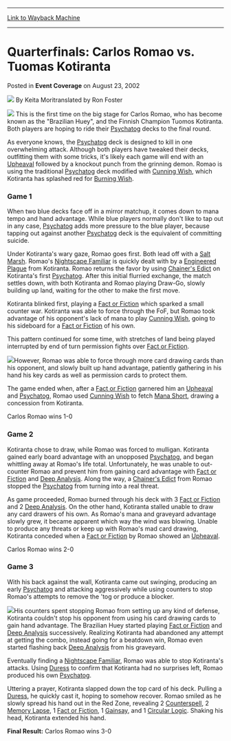 
---
[Link to Wayback Machine](https://web.archive.org/web/20220818175615/https://magic.wizards.com/en/articles/archive/event-coverage/quarterfinals-carlos-romao-vs-tuomas-kotiranta-2002-08-23)

[_metadata_:author]:- "Keita Mori<break ->translated by Ron Foster"
[_metadata_:description]:- "This is the first time on the big stage for Carlos Romao, who has become known as the `Brazilian Huey`, and the Finnish Champion Tuomos Kotiranta. Both players are hoping to ride their Psychatog decks to the final round.As everyone knows, the Psychatog deck is designed to kill in one overwhelming attack. Although both players have tweaked their decks, outfitting them with some"
[_metadata_:generator]:- "Drupal 7 (http://drupal.org)"
[_metadata_:node]:- "785716"
[_metadata_:publish_date]:- "2002-08-23"
[_metadata_:source]:- "div-main-content"
[_metadata_:title]:- "Quarterfinals: Carlos Romao vs. Tuomas Kotiranta"
[_metadata_:wayback_capture_timestamp]:- "2022-08-18 17:56:15"
[_metadata_:wayback_raw_url]:- "https://web.archive.org/web/20220818175615id_/https://magic.wizards.com/en/articles/archive/event-coverage/quarterfinals-carlos-romao-vs-tuomas-kotiranta-2002-08-23"
[_metadata_:wayback_url]:- "https://magic.wizards.com/en/articles/archive/event-coverage/quarterfinals-carlos-romao-vs-tuomas-kotiranta-2002-08-23"
---


Quarterfinals: Carlos Romao vs. Tuomas Kotiranta
================================================



 Posted in **Event Coverage**
 on August 23, 2002 






![](https://media.magic.wizards.com/styles/auth_small/public/generic-avatar-150_654.png)
By Keita Mori<break />translated by Ron Foster











![](https://media.magic.wizards.com/image_legacy_migration/sideboard/images/worlds02/a575.jpg) This is the first time on the big stage for Carlos Romao, who has become known as the "Brazilian Huey", and the Finnish Champion Tuomos Kotiranta. Both players are hoping to ride their [Psychatog](https://gatherer.wizards.com/Pages/Card/Details.aspx?name=Psychatog) decks to the final round.

As everyone knows, the [Psychatog](https://gatherer.wizards.com/Pages/Card/Details.aspx?name=Psychatog) deck is designed to kill in one overwhelming attack. Although both players have tweaked their decks, outfitting them with some tricks, it's likely each game will end with an [Upheaval](https://gatherer.wizards.com/Pages/Card/Details.aspx?name=Upheaval) followed by a knockout punch from the grinning demon. Romao is using the traditional [Psychatog](https://gatherer.wizards.com/Pages/Card/Details.aspx?name=Psychatog) deck modified with [Cunning Wish](https://gatherer.wizards.com/Pages/Card/Details.aspx?name=Cunning+Wish), which Kotiranta has splashed red for [Burning Wish](https://gatherer.wizards.com/Pages/Card/Details.aspx?name=Burning+Wish).

### Game 1

When two blue decks face off in a mirror matchup, it comes down to mana tempo and hand advantage. While blue players normally don't like to tap out in any case, [Psychatog](https://gatherer.wizards.com/Pages/Card/Details.aspx?name=Psychatog) adds more pressure to the blue player, because tapping out against another [Psychatog](https://gatherer.wizards.com/Pages/Card/Details.aspx?name=Psychatog) deck is the equivalent of committing suicide.

Under Kotiranta's wary gaze, Romao goes first. Both lead off with a [Salt Marsh](https://gatherer.wizards.com/Pages/Card/Details.aspx?name=Salt+Marsh). Romao's [Nightscape Familiar](https://gatherer.wizards.com/Pages/Card/Details.aspx?name=Nightscape+Familiar) is quickly dealt with by a [Engineered Plague](https://gatherer.wizards.com/Pages/Card/Details.aspx?name=Engineered+Plague) from Kotiranta. Romao returns the favor by using [Chainer's Edict](https://gatherer.wizards.com/Pages/Card/Details.aspx?name=Chainer%27s+Edict) on Kotiranta's first [Psychatog](https://gatherer.wizards.com/Pages/Card/Details.aspx?name=Psychatog). After this initial flurried exchange, the match settles down, with both Kotiranta and Romao playing Draw-Go, slowly building up land, waiting for the other to make the first move.

Kotiranta blinked first, playing a [Fact or Fiction](https://gatherer.wizards.com/Pages/Card/Details.aspx?name=Fact+or+Fiction) which sparked a small counter war. Kotiranta was able to force through the FoF, but Romao took advantage of his opponent's lack of mana to play [Cunning Wish](https://gatherer.wizards.com/Pages/Card/Details.aspx?name=Cunning+Wish), going to his sideboard for a [Fact or Fiction](https://gatherer.wizards.com/Pages/Card/Details.aspx?name=Fact+or+Fiction) of his own. 

This pattern continued for some time, with stretches of land being played interrupted by end of turn permission fights over [Fact or Fiction](https://gatherer.wizards.com/Pages/Card/Details.aspx?name=Fact+or+Fiction).

![](https://media.magic.wizards.com/image_legacy_migration/sideboard/images/worlds02/a577.jpg)However, Romao was able to force through more card drawing cards than his opponent, and slowly built up hand advantage, patiently gathering in his hand his key cards as well as permission cards to protect them.

The game ended when, after a [Fact or Fiction](https://gatherer.wizards.com/Pages/Card/Details.aspx?name=Fact+or+Fiction) garnered him an [Upheaval](https://gatherer.wizards.com/Pages/Card/Details.aspx?name=Upheaval) and [Psychatog](https://gatherer.wizards.com/Pages/Card/Details.aspx?name=Psychatog), Romao used [Cunning Wish](https://gatherer.wizards.com/Pages/Card/Details.aspx?name=Cunning+Wish) to fetch [Mana Short](https://gatherer.wizards.com/Pages/Card/Details.aspx?name=Mana+Short), drawing a concession from Kotiranta.

Carlos Romao wins 1-0

### Game 2

Kotiranta chose to draw, while Romao was forced to mulligan. Kotiranta gained early board advantage with an unopposed [Psychatog](https://gatherer.wizards.com/Pages/Card/Details.aspx?name=Psychatog), and began whittling away at Romao's life total. Unfortunately, he was unable to out-counter Romao and prevent him from gaining card advantage with [Fact or Fiction](https://gatherer.wizards.com/Pages/Card/Details.aspx?name=Fact+or+Fiction) and [Deep Analysis](https://gatherer.wizards.com/Pages/Card/Details.aspx?name=Deep+Analysis). Along the way, a [Chainer's Edict](https://gatherer.wizards.com/Pages/Card/Details.aspx?name=Chainer%27s+Edict) from Romao stopped the [Psychatog](https://gatherer.wizards.com/Pages/Card/Details.aspx?name=Psychatog) from turning into a real threat.

As game proceeded, Romao burned through his deck with 3 [Fact or Fiction](https://gatherer.wizards.com/Pages/Card/Details.aspx?name=Fact+or+Fiction) and 2 [Deep Analysis](https://gatherer.wizards.com/Pages/Card/Details.aspx?name=Deep+Analysis). On the other hand, Kotiranta stalled unable to draw any card drawers of his own. As Romao's mana and graveyard advantage slowly grew, it became apparent which way the wind was blowing. Unable to produce any threats or keep up with Romao's mad card drawing, Kotiranta conceded when a [Fact or Fiction](https://gatherer.wizards.com/Pages/Card/Details.aspx?name=Fact+or+Fiction) by Romao showed an [Upheaval](https://gatherer.wizards.com/Pages/Card/Details.aspx?name=Upheaval).

Carlos Romao wins 2-0

### Game 3

With his back against the wall, Kotiranta came out swinging, producing an early [Psychatog](https://gatherer.wizards.com/Pages/Card/Details.aspx?name=Psychatog) and attacking aggressively while using counters to stop Romao's attempts to remove the 'tog or produce a blocker.

![](https://media.magic.wizards.com/image_legacy_migration/sideboard/images/worlds02/a578.jpg)His counters spent stopping Romao from setting up any kind of defense, Kotiranta couldn't stop his opponent from using his card drawing cards to gain hand advantage. The Brazilian Huey started playing [Fact or Fiction](https://gatherer.wizards.com/Pages/Card/Details.aspx?name=Fact+or+Fiction) and [Deep Analysis](https://gatherer.wizards.com/Pages/Card/Details.aspx?name=Deep+Analysis) successively. Realizing Kotiranta had abandoned any attempt at getting the combo, instead going for a beatdown win, Romao even started flashing back [Deep Analysis](https://gatherer.wizards.com/Pages/Card/Details.aspx?name=Deep+Analysis) from his graveyard.

Eventually finding a [Nightscape Familiar](https://gatherer.wizards.com/Pages/Card/Details.aspx?name=Nightscape+Familiar), Romao was able to stop Kotiranta's attacks. Using [Duress](https://gatherer.wizards.com/Pages/Card/Details.aspx?name=Duress) to confirm that Kotiranta had no surprises left, Romao produced his own [Psychatog](https://gatherer.wizards.com/Pages/Card/Details.aspx?name=Psychatog).

Uttering a prayer, Kotiranta slapped down the top card of his deck. Pulling a [Duress](https://gatherer.wizards.com/Pages/Card/Details.aspx?name=Duress), he quickly cast it, hoping to somehow recover. Romao smiled as he slowly spread his hand out in the Red Zone, revealing 2 [Counterspell](https://gatherer.wizards.com/Pages/Card/Details.aspx?name=Counterspell), 2 [Memory Lapse](https://gatherer.wizards.com/Pages/Card/Details.aspx?name=Memory+Lapse), 1 [Fact or Fiction](https://gatherer.wizards.com/Pages/Card/Details.aspx?name=Fact+or+Fiction), 1 [Gainsay](https://gatherer.wizards.com/Pages/Card/Details.aspx?name=Gainsay), and 1 [Circular Logic](https://gatherer.wizards.com/Pages/Card/Details.aspx?name=Circular+Logic). Shaking his head, Kotiranta extended his hand.

**Final Result:** Carlos Romao wins 3-0 







